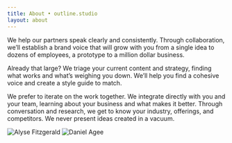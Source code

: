 ```yaml
---
title: About • outline.studio
layout: about
---
```


We help our partners speak clearly and consistently. Through collaboration, we’ll establish a brand voice that will grow with you from a single idea to dozens of employees, a prototype to a million dollar business.

Already that large? We triage your current content and strategy, finding what works and what’s weighing you down. We’ll help you find a cohesive voice and create a style guide to match.

We prefer to iterate on the work together. We integrate directly with you and your team, learning about your business and what makes it better. Through conversation and research, we get to know your industry, offerings, and competitors. We never present ideas created in a vacuum.

![Alyse Fitzgerald](/uploads/a74aaf6096219742-DSCF5472.jpg)
![Daniel Agee](/uploads/DSCF6097-1.jpg)

